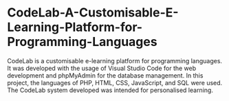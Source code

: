 # CodeLab-A-Customisable-E-Learning-Platform-for-Programming-Languages
CodeLab is a customisable e-learning platform for programming languages. It was developed with the usage of Visual Studio Code for the web development and phpMyAdmin for the database management. In this project, the languages of PHP, HTML, CSS, JavaScript, and SQL were used. The CodeLab system developed was intended for personalised learning. 
